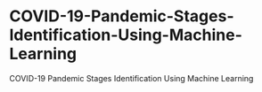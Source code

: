 # COVID-19-Pandemic-Stages-Identification-Using-Machine-Learning
COVID-19 Pandemic Stages Identification Using Machine Learning
